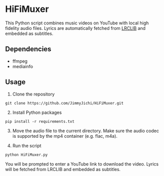 # HiFiMuxer

This Python script combines music videos on YouTube with local high fidelity audio files. Lyrics are automatically fetched from [LRCLIB](https://lrclib.net/) and embedded as subtitles.

## Dependencies

- ffmpeg
- mediainfo

## Usage

1. Clone the repository

```
git clone https://github.com/JimmyJichi/HiFiMuxer.git
```

2. Install Python packages

```
pip install -r requirements.txt
```

3. Move the audio file to the current directory. Make sure the audio codec is supported by the mp4 container (e.g. flac, m4a).

4. Run the script

```
python HiFiMuxer.py
```

You will be prompted to enter a YouTube link to download the video. Lyrics will be fetched from LRCLIB and embedded as subtitles.
